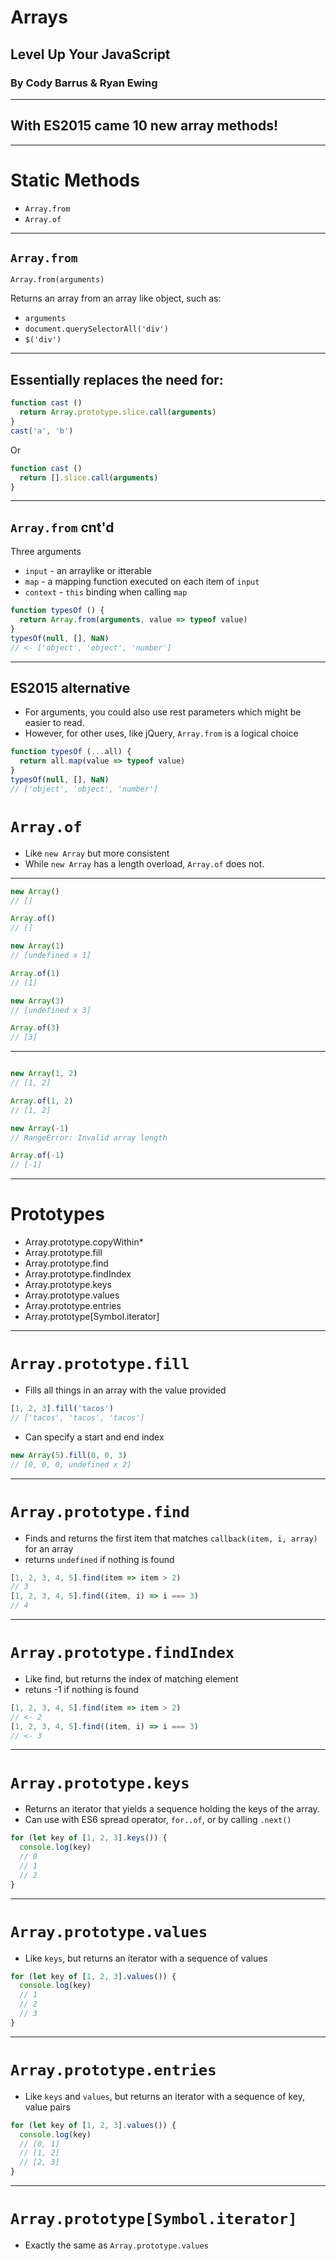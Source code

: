 # Arrays
## Level Up Your JavaScript
### By Cody Barrus & Ryan Ewing

---

## With ES2015 came 10 new array methods!

---

# Static Methods

- `Array.from`
- `Array.of`

---

## `Array.from`

`Array.from(arguments)`

Returns an array from an array like object, such as:

- `arguments`
- `document.querySelectorAll('div')`
- `$('div')`

---

## Essentially replaces the need for:

```JavaScript
function cast ()
  return Array.prototype.slice.call(arguments)
}
cast('a', 'b')
```

Or

```JavaScript
function cast ()
  return [].slice.call(arguments)
}
```

---

## `Array.from` cnt'd

Three arguments

- `input` - an arraylike or itterable
- `map` - a mapping function executed on each item of `input`
- `context` - `this` binding when calling `map`

```JavaScript
function typesOf () {
  return Array.from(arguments, value => typeof value)
}
typesOf(null, [], NaN)
// <- ['object', 'object', 'number']
```

---

## ES2015 alternative

- For arguments, you could also use rest parameters which might be easier to read.
- However, for other uses, like jQuery, `Array.from` is a logical choice

```JavaScript
function typesOf (...all) {
  return all.map(value => typeof value)
}
typesOf(null, [], NaN)
// ['object', 'object', 'number']
```

# `Array.of`

- Like `new Array` but more consistent
- While `new Array` has a length overload, `Array.of` does not.

---

```javascript
new Array()
// []

Array.of()
// []

new Array(1)
// [undefined x 1]

Array.of(1)
// [1]

new Array(3)
// [undefined x 3]

Array.of(3)
// [3]

```

---

```javascript

new Array(1, 2)
// [1, 2]

Array.of(1, 2)
// [1, 2]

new Array(-1)
// RangeError: Invalid array length

Array.of(-1)
// [-1]

```

---

# Prototypes

- Array.prototype.copyWithin*
- Array.prototype.fill
- Array.prototype.find
- Array.prototype.findIndex
- Array.prototype.keys
- Array.prototype.values
- Array.prototype.entries
- Array.prototype[Symbol.iterator]

---

# `Array.prototype.fill`

- Fills all things in an array with the value provided

```javascript
[1, 2, 3].fill('tacos')
// ['tacos', 'tacos', 'tacos']
```

- Can specify a start and end index

```javascript
new Array(5).fill(0, 0, 3)
// [0, 0, 0, undefined x 2]
```
---

# `Array.prototype.find`

- Finds and returns the first item that matches `callback(item, i, array)` for an array
- returns `undefined` if nothing is found

```JavaScript
[1, 2, 3, 4, 5].find(item => item > 2)
// 3
[1, 2, 3, 4, 5].find((item, i) => i === 3)
// 4
```

---

# `Array.prototype.findIndex`

- Like find, but returns the index of matching element
- retuns -1 if nothing is found

```javascript
[1, 2, 3, 4, 5].find(item => item > 2)
// <- 2
[1, 2, 3, 4, 5].find((item, i) => i === 3)
// <- 3
```

---

# `Array.prototype.keys`

- Returns an iterator that yields a sequence holding the keys of the array.
- Can use with ES6 spread operator, `for..of`, or by calling `.next()`

```javascript
for (let key of [1, 2, 3].keys()) {
  console.log(key)
  // 0
  // 1
  // 2
}
```

---

# `Array.prototype.values`

- Like `keys`, but returns an iterator with a sequence of values

```javascript
for (let key of [1, 2, 3].values()) {
  console.log(key)
  // 1
  // 2
  // 3
}
```

---

# `Array.prototype.entries`

- Like `keys` and `values`, but returns an iterator with a sequence of key, value pairs

```javascript
for (let key of [1, 2, 3].values()) {
  console.log(key)
  // [0, 1]
  // [1, 2]
  // [2, 3]
}
```

---

# `Array.prototype[Symbol.iterator]`

- Exactly the same as `Array.prototype.values`
